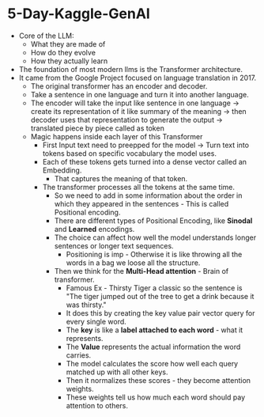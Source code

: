 # 5-Day-Kaggle-GenAI

- Core of the LLM:
  - What they are made of
  - How do they evolve
  - How they actually learn
- The foundation of most modern llms is the Transformer architecture.
- It came from the Google Project focused on language translation in 2017.
  - The original transformer has an encoder and decoder.
  - Take a sentence in one language and turn it into another language.
  - The encoder will take the input like sentence in one language -> create its representation of it like summary of the meaning -> then decoder uses that representation to generate the output -> translated piece by piece called as token
  - Magic happens inside each layer of this Transformer
    - First Input text need to preepped for the model -> Turn text into tokens based on specific vocabulary the model uses.
    - Each of these tokens gets turned into a dense vector called an Embedding.
      - That captures the meaning of that token.
    - The transformer processes all the tokens at the same time.
      - So we need to add in some information about the order in which they appeared in the sentences - This is called Positional encoding.
      - There are different types of Positional Encoding, like **Sinodal** and **Learned** encodings.
      - The choice can affect how well the model understands longer sentences or longer text sequences.
        - Positioning is imp - Otherwise it is like throwing all the words in a bag we loose all the structure.
      - Then we think for the **Multi-Head attention**  - Brain of transformer.
        - Famous Ex - Thirsty Tiger a classic so the sentence is "The tiger jumped out of the tree to get a drink because it was thirsty."
        - It does this by creating the key value pair vector query for every single word.
        - The **key** is like a **label attached to each word** - what it represents.
        - The **Value** represents the actual information the word carries.
        - The model calculates the score how well each query matched up with all other keys.
        - Then it normalizes these scores - they become attention weights.
        - These weights tell us how much each word should pay attention to others.
